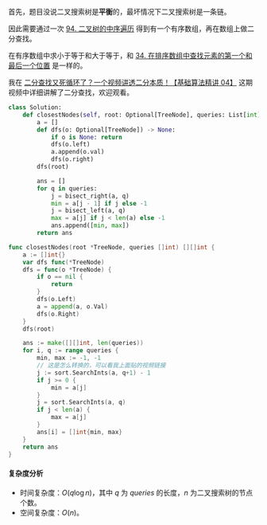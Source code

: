 首先，题目没说二叉搜索树是**平衡**的，最坏情况下二叉搜索树是一条链。

因此需要通过一次 [94. 二叉树的中序遍历](https://leetcode.cn/problems/binary-tree-inorder-traversal/) 得到有一个有序数组，再在数组上做二分查找。

在有序数组中求小于等于和大于等于，和 [34. 在排序数组中查找元素的第一个和最后一个位置](https://leetcode.cn/problems/find-first-and-last-position-of-element-in-sorted-array/) 是一样的。

我在 [二分查找又死循环了？一个视频讲透二分本质！【基础算法精讲 04】](https://www.bilibili.com/video/BV1AP41137w7/) 这期视频中详细讲解了二分查找，欢迎观看。

```py [sol1-Python3]
class Solution:
    def closestNodes(self, root: Optional[TreeNode], queries: List[int]) -> List[List[int]]:
        a = []
        def dfs(o: Optional[TreeNode]) -> None:
            if o is None: return
            dfs(o.left)
            a.append(o.val)
            dfs(o.right)
        dfs(root)

        ans = []
        for q in queries:
            j = bisect_right(a, q)
            min = a[j - 1] if j else -1
            j = bisect_left(a, q)
            max = a[j] if j < len(a) else -1
            ans.append([min, max])
        return ans
```

```go [sol1-Go]
func closestNodes(root *TreeNode, queries []int) [][]int {
	a := []int{}
	var dfs func(*TreeNode)
	dfs = func(o *TreeNode) {
		if o == nil {
			return
		}
		dfs(o.Left)
		a = append(a, o.Val)
		dfs(o.Right)
	}
	dfs(root)

	ans := make([][]int, len(queries))
	for i, q := range queries {
		min, max := -1, -1
		// 这是怎么转换的，可以看我上面贴的视频链接
		j := sort.SearchInts(a, q+1) - 1
		if j >= 0 {
			min = a[j]
		}
		j = sort.SearchInts(a, q)
		if j < len(a) {
			max = a[j]
		}
		ans[i] = []int{min, max}
	}
	return ans
}
```

#### 复杂度分析

- 时间复杂度：$O(q\log n)$，其中 $q$ 为 $\textit{queries}$ 的长度，$n$ 为二叉搜索树的节点个数。
- 空间复杂度：$O(n)$。
